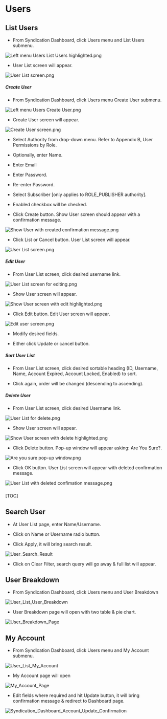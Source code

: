
# Users

## List Users

+ From Syndication Dashboard, click Users menu and List Users submenu.  
 
![Left menu Users List Users highlighted.png](images/User_List_Submenu.png)

+ User List screen will appear.

![User List screen.png](https://bitbucket.org/repo/X7nKza/images/3553373096-User%20List%20screen.png)

##### Create User

+ From Syndication Dashboard, click Users menu Create User submenu.  

![Left menu Users Create User.png](https://bitbucket.org/repo/X7nKza/images/3966622884-Left%20menu%20Users%20Create%20User.png)

+ Create User screen will appear.

![Create User screen.png](images/Create_User_blank.png)
 
+ Select Authority from drop-down menu.  Refer to Appendix B, User Permissions by Role.  

+ Optionally, enter Name.

+ Enter Email

+ Enter Password.

+ Re-enter Password.

+ Select Subscriber [only applies to ROLE_PUBLISHER authority].

+ Enabled checkbox will be checked.

+ Click Create button.  Show User screen should appear with a confirmation message.

![Show User with created confirmation message.png](images/Show_User_confirmation_page.png)
 
+ Click List or Cancel button.  User List screen will appear.

![User List screen.png](https://bitbucket.org/repo/X7nKza/images/1065353026-User%20List%20screen.png)

##### Edit User

+ From User List screen, click desired username link.

![User List screen for editing.png](images/User_List_screen_for_editing.png)
 
+ Show User screen will appear.

![Show User screen with edit highlighted.png](images/Show_User_screen_with_edit_highlighted.png)
 
+ Click Edit button. Edit User screen will appear.

![Edit user screen.png](images/Edit_User_screen.png)
 
+ Modify desired fields.   

+ Either click Update or cancel button.

##### Sort User List

+ From User List screen, click desired sortable heading (ID, Username, Name, Account Expired, Account Locked, Enabled) to sort. 

+ Click again, order will be changed (descending to ascending).

##### Delete User

+ From User List screen, click desired Username link.
 
![User List for delete.png](https://bitbucket.org/repo/X7nKza/images/3066259389-User%20List%20for%20delete.png)

+ Show User screen will appear.	
 
![Show User screen with delete highlighted.png](https://bitbucket.org/repo/X7nKza/images/746251069-Show%20User%20screen%20with%20delete%20highlighted.png)

+ Click Delete button. Pop-up window will appear asking: Are You Sure?.
 
![Are you sure pop-up window.png](https://bitbucket.org/repo/X7nKza/images/1734548820-Are%20you%20sure%20pop-up%20window.png)

+ Click OK button.  User List screen will appear with deleted confirmation message.

![User List with deleted confimation message.png](https://bitbucket.org/repo/X7nKza/images/1666473297-User%20List%20with%20deleted%20confimation%20message.png)


###
[TOC]

## Search User

+ At User List page, enter Name/Username.

+ Click on Name or Username radio button.

+ Click Apply, it will bring search result.

![User_Search_Result](images/User_List_Search_Result.png)

+ Click on Clear Filter, search query will go away & full list will appear.

## User Breakdown

+ From Syndication Dashboard, click Users menu and User Breakdown

![User_List_User_Breakdown](images/User_List_User_Breakdown.png)

+ User Breakdown page will open with two table & pie chart.

![User_Breakdown_Page](images/User_Breakdown_Page.png)

## My Account

+ From Syndication Dashboard, click Users menu and My Account submenu.

![User_List_My_Account](images/User_List_My_Account.png)

+ My Account page will open

![My_Account_Page](images/Edit_User_My_Account_Page.png)

+ Edit fields where required and hit Update button, it will bring confirmation message & redirect to Dashboard page.

![Syndication_Dashboard_Account_Update_Confirmation](images/Syndication_Dashboard_Account_Update_Confirmation.png)
